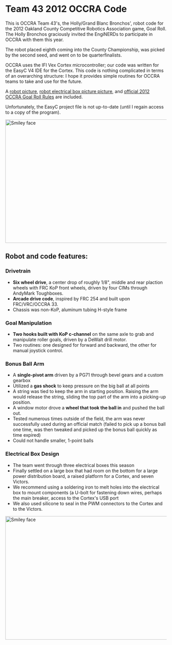 Team 43 2012 OCCRA Code
===========================

This is OCCRA Team 43's, the Holly/Grand Blanc Bronchos', robot code for the 2012 Oakland County Competitive Robotics Association game, Goal Roll. The Holly Bronchos graciously invited the EngiNERDs to participate in OCCRA with them this year.

The robot placed eighth coming into the County Championship, was picked by the second seed, and went on to be quarterfinalists.

OCCRA uses the IFI Vex Cortex microcontroller; our code was written for the EasyC V4 IDE for the Cortex. This code is nothing complicated in terms of an overarching structure: I hope it provides simple routines for OCCRA teams to take and use for the future.

A <a href="https://github.com/Team2337/OCCRA-2012-Team43-Goal-Roll/blob/master/robot.jpg">robot picture</a>, <a href="https://github.com/Team2337/OCCRA-2012-Team43-Goal-Roll/blob/master/robotelectrical.jpg">robot electrical box picture picture</a>, and <a href="https://github.com/Team2337/OCCRA-2012-Team43-Goal-Roll/raw/improved-readme/OCCRA2012.pdf">official 2012 OCCRA Goal Roll Rules</a> are included.

Unfortunately, the EasyC project file is not up-to-date (until I regain access to a copy of the program).

<img src="https://raw.github.com/Team2337/OCCRA-2012-Team43-Goal-Roll/master/robot.jpg" alt="Smiley face" height="384" width="512">

Robot and code features:
---------------------------
### Drivetrain
* **Six wheel drive**, a center drop of roughly 1/8", middle and rear plaction wheels with FRC KoP front wheels, driven by four CIMs through AndyMark Toughboxes.
* **Arcade drive code**, inspired by FRC 254 and built upon FRC/VRC/OCCRA 33.
* Chassis was non-KoP, aluminum tubing H-style frame

### Goal Manipulation
* **Two hooks built with KoP c-channel** on the same axle to grab and manipulate roller goals, driven by a DeWalt drill motor.
* Two routines: one designed for forward and backward, the other for manual joystick control.

### Bonus Ball Arm
* A **single-pivot arm** driven by a PG71 through bevel gears and a custom gearbox
* Utilized a **gas shock** to keep pressure on the big ball at all points
* A string was tied to keep the arm in starting position. Raising the arm would release the string, sliding the top part of the arm into a picking-up position.
* A window motor drove a **wheel that took the ball in** and pushed the ball out.
* Tested numerous times outside of the field, the arm was never successfully used during an official match (failed to pick up a bonus ball one time, was then tweaked and picked up the bonus ball quickly as time expired)
* Could not handle smaller, 1-point balls

### Electrical Box Design
* The team went through three electrical boxes this season
* Finally settled on a large box that had room on the bottom for a large power distribution board, a raised platform for a Cortex, and seven Victors.
* We recommend using a soldering iron to melt holes into the electrical box to mount components (a U-bolt for fastening down wires, perhaps the main breaker, access to the Cortex's USB port
* We also used silicone to seal in the PWM connectors to the Cortex and to the Victors.

<img src="https://raw.github.com/Team2337/OCCRA-2012-Team43-Goal-Roll/master/robotelectrical.jpg" alt="Smiley face" height="384" width="512">
